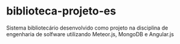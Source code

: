 # biblioteca-projeto-es

Sistema bibliotecário desenvolvido como projeto na disciplina de engenharia de solfware utilizando Meteor.js, MongoDB e Angular.js
